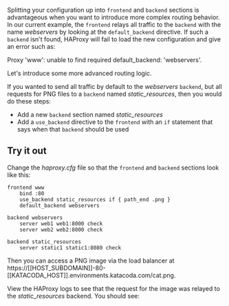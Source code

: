 Splitting your configuration up into `frontend` and `backend` sections is advantageous when you want to introduce more complex routing behavior. In our current example, the `frontend` relays all traffic to the `backend` with the name *webservers* by looking at the `default_backend` directive. If such a `backend` isn't found, HAProxy will fail to load the new configuration and give an error such as:

Proxy 'www': unable to find required default_backend: 'webservers'.

Let's introduce some more advanced routing logic.

If you wanted to send all traffic by default to the *webservers* `backend`, but all requests for PNG files to a `backend` named *static_resources*, then you would do these steps:

* Add a new `backend` section named *static_resources*
* Add a `use_backend` directive to the `frontend` with an `if` statement that says when that `backend` should be used

## Try it out

Change the *haproxy.cfg* file so that the `frontend` and `backend` sections look like this:

```
frontend www 
    bind :80
    use_backend static_resources if { path_end .png }
    default_backend webservers

backend webservers
    server web1 web1:8000 check
    server web2 web2:8000 check

backend static_resources
    server static1 static1:8080 check
```

Then you can access a PNG image via the load balancer at https://[[HOST_SUBDOMAIN]]-80-[[KATACODA_HOST]].environments.katacoda.com/cat.png.

View the HAProxy logs to see that the request for the image was relayed to the *static_resources* backend. You should see: